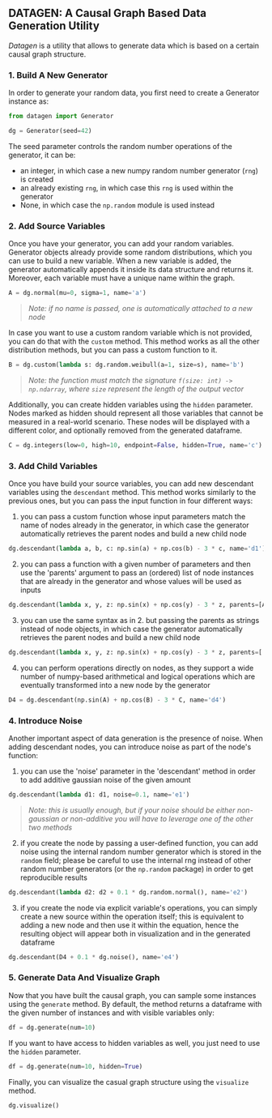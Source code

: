 ## DATAGEN: A Causal Graph Based Data Generation Utility

_Datagen_ is a utility that allows to generate data which is based on a certain causal graph structure.

### **1. Build A New Generator**

In order to generate your random data, you first need to create a Generator instance as:
```python
from datagen import Generator

dg = Generator(seed=42)
```

The seed parameter controls the random number operations of the generator, it can be:
* an integer, in which case a new numpy random number generator (```rng```) is created
* an already existing ```rng```, in which case this ```rng``` is used within the generator
* None, in which case the ```np.random``` module is used instead

### **2. Add Source Variables**

Once you have your generator, you can add your random variables. 
Generator objects already provide some random distributions, which you can use to build a new variable.
When a new variable is added, the generator automatically appends it inside its data structure and returns it.
Moreover, each variable must have a unique name within the graph.
```python
A = dg.normal(mu=0, sigma=1, name='a')
```

> _Note: if no name is passed, one is automatically attached to a new node_

In case you want to use a custom random variable which is not provided, you can do that with the ```custom``` method.
This method works as all the other distribution methods, but you can pass a custom function to it.
```python
B = dg.custom(lambda s: dg.random.weibull(a=1, size=s), name='b')
```

> _Note: the function must match the signature ```f(size: int) -> np.ndarray```, where ```size``` represent the length of the output vector_

Additionally, you can create hidden variables using the ```hidden``` parameter.
Nodes marked as hidden should represent all those variables that cannot be measured in a real-world scenario.
These nodes will be displayed with a different color, and optionally removed from the generated dataframe.
```python
C = dg.integers(low=0, high=10, endpoint=False, hidden=True, name='c')
```

### **3. Add Child Variables**

Once you have build your source variables, you can add new descendant variables using the ```descendant``` method.
This method works similarly to the previous ones, but you can pass the input function in four different ways:
1. you can pass a custom function whose input parameters match the name of nodes already in the generator, in which case the generator automatically retrieves the parent nodes and build a new child node
```python
dg.descendant(lambda a, b, c: np.sin(a) + np.cos(b) - 3 * c, name='d1')
```

2. you can pass a function with a given number of parameters and then use the 'parents' argument to pass an (ordered) list of node instances that are already in the generator and whose values will be used as inputs
```python
dg.descendant(lambda x, y, z: np.sin(x) + np.cos(y) - 3 * z, parents=[A, B, C], name='d2')
```

3. you can use the same syntax as in 2. but passing the parents as strings instead of node objects, in which case the generator automatically retrieves the parent nodes and build a new child node
```python
dg.descendant(lambda x, y, z: np.sin(x) + np.cos(y) - 3 * z, parents=['a', 'b', 'c'], name='d3')
```

4. you can perform operations directly on nodes, as they support a wide number of numpy-based arithmetical and logical operations which are eventually transformed into a new node by the generator
```python
D4 = dg.descendant(np.sin(A) + np.cos(B) - 3 * C, name='d4')
```

### **4. Introduce Noise**

Another important aspect of data generation is the presence of noise.
When adding descendant nodes, you can introduce noise as part of the node's function:
1. you can use the 'noise' parameter in the 'descendant' method in order to add additive gaussian noise of the given amount
```python
dg.descendant(lambda d1: d1, noise=0.1, name='e1')
```
> _Note: this is usually enough, but if your noise should be either non-gaussian or non-additive you will have to leverage one of the other two methods_

2. if you create the node by passing a user-defined function, you can add noise using the internal random number generator which is stored in the ```random``` field;
please be careful to use the internal rng instead of other random number generators (or the ```np.random``` package) in order to get reproducible results
```python
dg.descendant(lambda d2: d2 + 0.1 * dg.random.normal(), name='e2')
```

3. if you create the node via explicit variable's operations, you can simply create a new source within the operation itself;
this is equivalent to adding a new node and then use it within the equation, hence the resulting object will appear both in visualization and in the generated dataframe
```python
dg.descendant(D4 + 0.1 * dg.noise(), name='e4')
```

### **5. Generate Data And Visualize Graph**

Now that you have built the causal graph, you can sample some instances using the ```generate``` method.
By default, the method returns a dataframe with the given number of instances and with visible variables only:
```python
df = dg.generate(num=10)
```

If you want to have access to hidden variables as well, you just need to use the ```hidden``` parameter.
```python
df = dg.generate(num=10, hidden=True)
```

Finally, you can visualize the casual graph structure using the ```visualize``` method.
```python
dg.visualize()
```